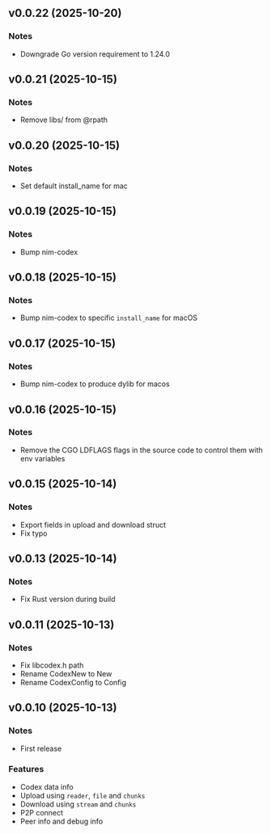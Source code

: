 ## v0.0.22 (2025-10-20)
### Notes

- Downgrade Go version requirement to 1.24.0

## v0.0.21 (2025-10-15)
### Notes

- Remove libs/ from @rpath

## v0.0.20 (2025-10-15)
### Notes

- Set default install_name for mac

## v0.0.19 (2025-10-15)
### Notes

- Bump nim-codex

## v0.0.18 (2025-10-15)
### Notes

- Bump nim-codex to specific `install_name` for macOS

## v0.0.17 (2025-10-15)
### Notes

- Bump nim-codex to produce dylib for macos

## v0.0.16 (2025-10-15)
### Notes

- Remove the CGO LDFLAGS flags in the source code to control them with env variables

## v0.0.15 (2025-10-14)
### Notes

- Export fields in upload and download struct
- Fix typo

## v0.0.13 (2025-10-14)
### Notes

- Fix Rust version during build

## v0.0.11 (2025-10-13)
### Notes

- Fix libcodex.h path
- Rename CodexNew to New
- Rename CodexConfig to Config

## v0.0.10 (2025-10-13)
### Notes

- First release

### Features

- Codex data info
- Upload using `reader`, `file` and `chunks`
- Download using `stream` and `chunks`
- P2P connect
- Peer info and debug info